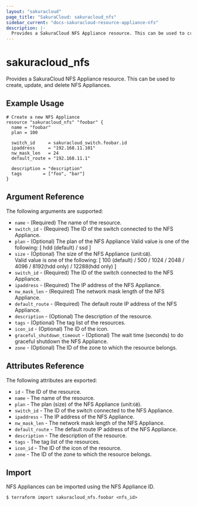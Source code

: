 ```yaml
---
layout: "sakuracloud"
page_title: "SakuraCloud: sakuracloud_nfs"
sidebar_current: "docs-sakuracloud-resource-appliance-nfs"
description: |-
  Provides a SakuraCloud NFS Appliance resource. This can be used to create, update, and delete NFS Appliances.
---
```


# sakuracloud\_nfs

Provides a SakuraCloud NFS Appliance resource. This can be used to create, update, and delete NFS Appliances.

## Example Usage

```hcl
# Create a new NFS Appliance
resource "sakuracloud_nfs" "foobar" {
  name = "foobar"
  plan = 100

  switch_id     = sakuracloud_switch.foobar.id
  ipaddress     = "192.168.11.101"
  nw_mask_len   = 24
  default_route = "192.168.11.1"

  description = "description"
  tags        = ["foo", "bar"]
}
```

## Argument Reference

The following arguments are supported:

* `name` - (Required) The name of the resource.
* `switch_id` - (Required) The ID of the switch connected to the NFS Appliance.
* `plan` - (Optional) The plan of the NFS Appliance 
Valid value is one of the following: [ hdd (default) / ssd ]
* `size` - (Optional) The size of the NFS Appliance (unit:`GB`).  
Valid value is one of the following: [ 100 (default) / 500 / 1024 / 2048 / 4096 / 8192(hdd only) / 12288(hdd only) ]
* `switch_id` - (Required) The ID of the switch connected to the NFS Appliance.
* `ipaddress` - (Required) The IP address of the NFS Appliance.
* `nw_mask_len` - (Required) The network mask length of the NFS Appliance.
* `default_route` - (Required) The default route IP address of the NFS Appliance.
* `description` - (Optional) The description of the resource.
* `tags` - (Optional) The tag list of the resources.
* `icon_id` - (Optional) The ID of the icon.
* `graceful_shutdown_timeout` - (Optional) The wait time (seconds) to do graceful shutdown the NFS Appliance.
* `zone` - (Optional) The ID of the zone to which the resource belongs.

## Attributes Reference

The following attributes are exported:

* `id` - The ID of the resource.
* `name` - The name of the resource.
* `plan` - The plan (size) of the NFS Appliance (unit:`GB`).
* `switch_id` - The ID of the switch connected to the NFS Appliance.
* `ipaddress` - The IP address of the NFS Appliance.
* `nw_mask_len` - The network mask length of the NFS Appliance.
* `default_route` - The default route IP address of the NFS Appliance.
* `description` - The description of the resource.
* `tags` - The tag list of the resources.
* `icon_id` - The ID of the icon of the resource.
* `zone` - The ID of the zone to which the resource belongs.

## Import

NFS Appliances can be imported using the NFS Appliance ID.

```
$ terraform import sakuracloud_nfs.foobar <nfs_id>
```
